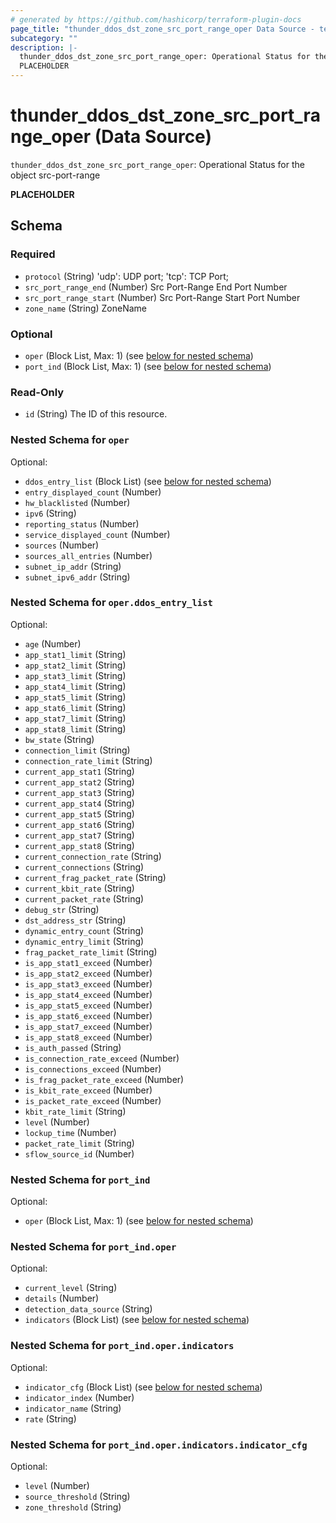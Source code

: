 ```yaml
---
# generated by https://github.com/hashicorp/terraform-plugin-docs
page_title: "thunder_ddos_dst_zone_src_port_range_oper Data Source - terraform-provider-thunder"
subcategory: ""
description: |-
  thunder_ddos_dst_zone_src_port_range_oper: Operational Status for the object src-port-range
  PLACEHOLDER
---
```


# thunder_ddos_dst_zone_src_port_range_oper (Data Source)

`thunder_ddos_dst_zone_src_port_range_oper`: Operational Status for the object src-port-range

__PLACEHOLDER__



<!-- schema generated by tfplugindocs -->
## Schema

### Required

- `protocol` (String) 'udp': UDP port; 'tcp': TCP Port;
- `src_port_range_end` (Number) Src Port-Range End Port Number
- `src_port_range_start` (Number) Src Port-Range Start Port Number
- `zone_name` (String) ZoneName

### Optional

- `oper` (Block List, Max: 1) (see [below for nested schema](#nestedblock--oper))
- `port_ind` (Block List, Max: 1) (see [below for nested schema](#nestedblock--port_ind))

### Read-Only

- `id` (String) The ID of this resource.

<a id="nestedblock--oper"></a>
### Nested Schema for `oper`

Optional:

- `ddos_entry_list` (Block List) (see [below for nested schema](#nestedblock--oper--ddos_entry_list))
- `entry_displayed_count` (Number)
- `hw_blacklisted` (Number)
- `ipv6` (String)
- `reporting_status` (Number)
- `service_displayed_count` (Number)
- `sources` (Number)
- `sources_all_entries` (Number)
- `subnet_ip_addr` (String)
- `subnet_ipv6_addr` (String)

<a id="nestedblock--oper--ddos_entry_list"></a>
### Nested Schema for `oper.ddos_entry_list`

Optional:

- `age` (Number)
- `app_stat1_limit` (String)
- `app_stat2_limit` (String)
- `app_stat3_limit` (String)
- `app_stat4_limit` (String)
- `app_stat5_limit` (String)
- `app_stat6_limit` (String)
- `app_stat7_limit` (String)
- `app_stat8_limit` (String)
- `bw_state` (String)
- `connection_limit` (String)
- `connection_rate_limit` (String)
- `current_app_stat1` (String)
- `current_app_stat2` (String)
- `current_app_stat3` (String)
- `current_app_stat4` (String)
- `current_app_stat5` (String)
- `current_app_stat6` (String)
- `current_app_stat7` (String)
- `current_app_stat8` (String)
- `current_connection_rate` (String)
- `current_connections` (String)
- `current_frag_packet_rate` (String)
- `current_kbit_rate` (String)
- `current_packet_rate` (String)
- `debug_str` (String)
- `dst_address_str` (String)
- `dynamic_entry_count` (String)
- `dynamic_entry_limit` (String)
- `frag_packet_rate_limit` (String)
- `is_app_stat1_exceed` (Number)
- `is_app_stat2_exceed` (Number)
- `is_app_stat3_exceed` (Number)
- `is_app_stat4_exceed` (Number)
- `is_app_stat5_exceed` (Number)
- `is_app_stat6_exceed` (Number)
- `is_app_stat7_exceed` (Number)
- `is_app_stat8_exceed` (Number)
- `is_auth_passed` (String)
- `is_connection_rate_exceed` (Number)
- `is_connections_exceed` (Number)
- `is_frag_packet_rate_exceed` (Number)
- `is_kbit_rate_exceed` (Number)
- `is_packet_rate_exceed` (Number)
- `kbit_rate_limit` (String)
- `level` (Number)
- `lockup_time` (Number)
- `packet_rate_limit` (String)
- `sflow_source_id` (Number)



<a id="nestedblock--port_ind"></a>
### Nested Schema for `port_ind`

Optional:

- `oper` (Block List, Max: 1) (see [below for nested schema](#nestedblock--port_ind--oper))

<a id="nestedblock--port_ind--oper"></a>
### Nested Schema for `port_ind.oper`

Optional:

- `current_level` (String)
- `details` (Number)
- `detection_data_source` (String)
- `indicators` (Block List) (see [below for nested schema](#nestedblock--port_ind--oper--indicators))

<a id="nestedblock--port_ind--oper--indicators"></a>
### Nested Schema for `port_ind.oper.indicators`

Optional:

- `indicator_cfg` (Block List) (see [below for nested schema](#nestedblock--port_ind--oper--indicators--indicator_cfg))
- `indicator_index` (Number)
- `indicator_name` (String)
- `rate` (String)

<a id="nestedblock--port_ind--oper--indicators--indicator_cfg"></a>
### Nested Schema for `port_ind.oper.indicators.indicator_cfg`

Optional:

- `level` (Number)
- `source_threshold` (String)
- `zone_threshold` (String)


